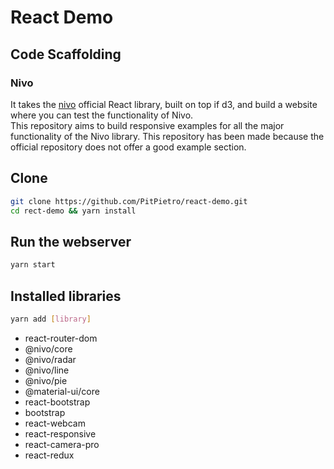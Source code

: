 # React Demo

## Code Scaffolding

### Nivo
It takes the [nivo](https://github.com/plouc/nivo) official React library, built on top if d3, and build a website where you can test the functionality of Nivo.\
This repository aims to build responsive examples for all the major functionality of the Nivo library.
This repository has been made because the official repository does not offer a good example section.

## Clone
```bash
git clone https://github.com/PitPietro/react-demo.git
cd rect-demo && yarn install
```

## Run the webserver
```bash
yarn start
```

## Installed libraries
```bash
yarn add [library]
```

- react-router-dom
- @nivo/core
- @nivo/radar
- @nivo/line
- @nivo/pie  
- @material-ui/core
- react-bootstrap
- bootstrap
- react-webcam
- react-responsive
- react-camera-pro
- react-redux
